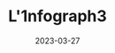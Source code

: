 ---
date: "2023-03-27"
title: "L'1nfograph3"
description: "À la suggestion d'une collègue qui disait que je ferais une bonne prof, j'ai créé une page Facebook pour partager mes ptits trucs et découvertes sur InDesign, Illustrator, Photoshop, Word, PowerPoint, html/css et plus. Cette page me servait aussi alors de calepin de notes afin de pouvoir m'y référer au besoin plus tard. Avec mon changement de carrière, les publications se font maintenant plutôt rares, mais j'ai tout de même voulu les préserver en les migrant ici afin d'en assurer la pérennité."
---